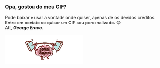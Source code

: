 ### Opa, gostou do meu GIF? <br/>
Pode baixar e usar a vontade onde quiser, apenas de os devidos créditos. <br/>
Entre em contato se quiser um GIF seu personalizado. 😉 <br/>
Att,
__*George Bravo*__.

<img align="center" width="50%" alt="Brain UP" src="imagens/brain-gb.gif"/>
